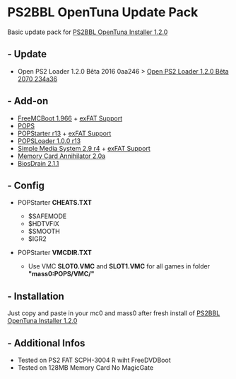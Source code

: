 # PS2BBL OpenTuna Update Pack

Basic update pack for [PS2BBL OpenTuna Installer 1.2.0](https://github.com/israpps/PlayStation2-Basic-BootLoader)

## - Update

  * Open PS2 Loader 1.2.0 Bêta 2016 0aa246 > [Open PS2 Loader 1.2.0 Bêta 2070 234a36](https://github.com/ps2homebrew/Open-PS2-Loader)
    
## - Add-on

  * [FreeMCBoot 1.966](https://github.com/israpps/FreeMcBoot-Installer) + [exFAT Support](https://github.com/israpps/BDMAssault)
  * [POPS](https://github.com/AnimMouse/POPS-binaries)
  * [POPStarter r13](https://www.psx-place.com/threads/popstarter.19139/) + [exFAT Support](https://github.com/israpps/BDMAssault)
  * [POPSLoader 1.0.0 r13](https://www.psx-place.com/threads/popsloader.42474/)
  * [Simple Media System 2.9 r4](https://github.com/ps2homebrew/SMS) + [exFAT Support](https://github.com/israpps/BDMAssault)
  * [Memory Card Annihilator 2.0a](https://www.psx-place.com/threads/memory-card-annihilator-v2-0a-a-new-version-after-more-than-11-years.36277/)
  * [BiosDrain 2.1.1](https://github.com/F0bes/biosdrain)
    
## - Config

  * POPStarter **CHEATS.TXT**
    * $SAFEMODE
    * $HDTVFIX
    * $SMOOTH
    * $IGR2
 
  * POPStarter **VMCDIR.TXT**
    * Use VMC **SLOT0.VMC** and **SLOT1.VMC** for all games in folder **"mass0:POPS/VMC/"**
   
## - Installation

Just copy and paste in your mc0 and mass0 after fresh install of [PS2BBL OpenTuna Installer 1.2.0](https://github.com/israpps/PlayStation2-Basic-BootLoader)

## - Additional Infos

  * Tested on PS2 FAT SCPH-3004 R wiht FreeDVDBoot
  * Tested on 128MB Memory Card No MagicGate
